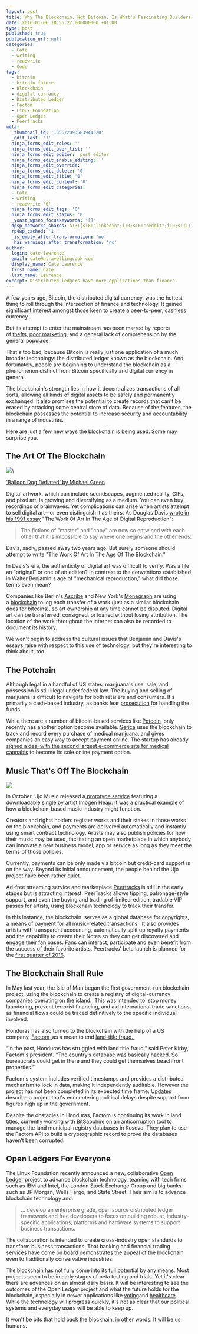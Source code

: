 ```yaml
---
layout: post
title: Why The Blockchain, Not Bitcoin, Is What's Fascinating Builders
date: 2016-01-06 18:56:27.000000000 +01:00
type: post
published: true
publication_url: null
categories:
  - Cate
  - writing
  - readwrite
  - Code
tags:
  - bitcoin
  - bitcoin future
  - Blockchain
  - digital currency
  - Distributed Ledger
  - Factom
  - Linux Foundation
  - Open Ledger
  - Peertracks
meta:
  _thumbnail_id: '135672093583944320'
  _edit_last: '1'
  ninja_forms_edit_roles: ''
  ninja_forms_edit_user_list: ''
  ninja_forms_edit_editor: _post_editor
  ninja_forms_edit_enable_editing: ''
  ninja_forms_edit_override: ''
  ninja_forms_edit_delete: '0'
  ninja_forms_edit_title: '0'
  ninja_forms_edit_content: '0'
  ninja_forms_edit_categories:
  - Cate
  - writing
  - readwrite '0'
  ninja_forms_edit_tags: '0'
  ninja_forms_edit_status: '0'
  _yoast_wpseo_focuskeywords: "[]"
  dpsp_networks_shares: a:3:{s:8:"linkedin";i:0;s:6:"reddit";i:0;s:11:"google-plus";i:0;}
  rp4wp_cached: '1'
  _is_empty_after_transformation: 'no'
  _has_warnings_after_transformation: 'no'
author:
  login: cate-lawrence
  email: cate@atravellingcook.com
  display_name: Cate Lawrence
  first_name: Cate
  last_name: Lawrence
excerpt: Distributed ledgers have more applications than finance.
---
```

A few years ago, Bitcoin, the distributed digital currency, was the
hottest thing to roll through the intersection of finance and
technology. It gained significant interest amongst those keen to create
a peer-to-peer, cashless currency.

But its attempt to enter the mainstream has been marred by reports
of [thefts](http://www.reuters.com/article/us-usa-silkroad-agent-idUSKCN0R027F20150831),
[poor
marketing](http://www.theguardian.com/technology/2015/feb/03/bitcoin-2015-make-or-break-year), and
a general lack of comprehension by the general populace.

That's too bad, because Bitcoin is really just one application of a much
broader technology: the distributed ledger known as the blockchain. And
fortunately, people are beginning to understand the blockchain as a
phenomenon distinct from Bitcoin specifically and digital currency in
general.

The blockchain's strength lies in how it decentralizes transactions of
all sorts, allowing all kinds of digital assets to be safely and
permanently exchanged. It also promises the potential to create records
that can't be erased by attacking some central store of data. Because of
the features, the blockchain possesses the potential to increase
security and accountability in a range of industries.

Here are just a few new ways the blockchain is being used. Some may
surprise you.

The Art Of The Blockchain
-------------------------

![](rw-import/MTM1NjY2Mzk3NjUxOTY2NDMw-2.gif)\

['Balloon Dog Deflated' by Michael
Green](http://www.buro247.com/me/culture/news/worlds-mostexpensive-gif.html)

Digital artwork, which can include soundscapes, augmented reality, GIFs,
and pixel art, is growing and diversifying as a medium. You can even buy
recordings of brainwaves. Yet complications can arise when artists
attempt to sell digital art—or even distinguish it as theirs. As Douglas
Davis [wrote in his 1991
essay](http://classes.dma.ucla.edu/Winter09/9-1/_pdf/3-Davis_Work_of_Art.pdf)
"The Work Of Art In The Age of Digital Reproduction":

> The fictions of "master" and "copy" are now so entwined with each
> other that it is impossible to say where one begins and the other
> ends.

Davis, sadly, passed away two years ago. But surely someone should
attempt to write "The Work Of Art In The Age Of The Blockchain."

In Davis's era, the authenticity of digital art was difficult to verify.
Was a file an "original" or one of an edition? In contrast to the
conventions established in Walter Benjamin's age of "mechanical
reproduction," what did those terms even mean?

Companies like Berlin's [Ascribe](https://www.ascribe.io/) and New
York's [Monegraph](https://monegraph.com/index.html) are using
a [blockchain](https://en.wikipedia.org/wiki/Block_chain_(database)) to
log each transfer of a work (just as a similar blockchain does for
bitcoins), so art ownership at any time cannot be disputed. Digital art
can be transferred, consigned, or loaned without losing attribution. The
location of the work throughout the internet can also be recorded to
document its history.

We won't begin to address the cultural issues that Benjamin and Davis's
essays raise with respect to this use of technology, but they're
interesting to think about, too.

The Potchain
------------

Although legal in a handful of US states, marijuana's use, sale, and
possession is still illegal under federal law. The buying and selling of
marijuana is difficult to navigate for both retailers and consumers.
It's primarily a cash-based industry, as banks
fear [prosecution](http://www.huffingtonpost.com/2015/04/13/banks-marijuana-businesses_n_7057138.html) for
handling the funds.

While there are a number of bitcoin-based services like
[Potcoin](http://www.potcoin.com/), only recently has another option
become available. [Serica](http://www.sericapay.com/) uses the
blockchain to track and record every purchase of medical marijuana, and
gives companies an easy way to accept payment online. The startup has
already [signed a deal with the second largest e-commerce site for
medical
cannabis](http://www.entrepreneur-ideas.org/pot-startups-and-marijuana-angel-investors-are-growing-fast/#.Vo04DJMrJE4)
to become its sole online payment option.

Music That's Off The Blockchain
-------------------------------

![](rw-import/MTM1NjcwNTAyODM1NDA2ODU4-2.png)

In October, Ujo Music released a[ prototype
service](https://alpha.ujomusic.com/#/imogen_heap/tiny_human/tiny_human) featuring
a downloadable single by artist Imogen Heap. It was a practical
example of how a blockchain-based music industry might function.

Creators and rights holders register works and their stakes in those
works on the blockchain, and payments are delivered automatically and
instantly using smart contract technology. Artists may also publish
policies for how their music may be used, facilitating an open
marketplace in which anybody can innovate a new business model, app or
service as long as they meet the terms of those policies.

Currently, payments can be only made via bitcoin but credit-card support
is on the way. Beyond its initial announcement, the people behind the
Ujo project have been rather quiet.

Ad-free streaming service and marketplace
[Peertracks](http://peertracks.com/index.html) is still in the early
stages but is attracting interest. PeerTracks allows tipping,
patronage-style support, and even the buying and trading of
limited-edition, tradable VIP passes for artists, using blockchain
technology to track their transfer.

In this instance, the blockchain  serves as a global database for
copyrights, a means of payment for all music-related transactions.  It
also provides artists with transparent accounting, automatically split
up royalty payments and the capability to create their Notes so they can
get discovered and engage their fan bases. Fans can interact,
participate and even benefit from the success of their favorite artists.
Peertracks' beta launch is planned for the [first quarter of
2016](https://coinreport.net/conversation-cedric-cobban-co-founder-peertracks/).

The Blockchain Shall Rule
-------------------------

In May last year, the Isle of Man began the first government-run
blockchain project, using the blockchain to create a registry of
digital-currency companies operating on the island.  This was intended
to  stop money laundering, prevent terrorist financing, and aid
international trade sanctions, as financial flows could be traced
definitively to the specific individual involved.

Honduras has also turned to the blockchain with the help of a US
company, [Factom, ](http://factom.org/)as a mean to end [land-title
fraud](http://blog.factom.org/post/119366700609/honduras-to-build-land-title-registry-using?is_related_post=1)[. ](http://www.coinfox.info/news/2052-honduras-will-use-blockchain-to-build-a-secure-land-title-record-system)

“In the past, Honduras has struggled with land title fraud,” said Peter
Kirby, Factom's president. “The country’s database was basically hacked.
So bureaucrats could get in there and they could get themselves
beachfront properties.”

Factom's system includes verified timestamps and provides a distributed
mechanism to lock in data, making it independently auditable. However
the project has not been completed in its expected time frame.
[Updates](http://blog.factom.org/post/135920051224/a-humble-update-on-the-honduras-title-project)
describe a project that's encountering political delays despite support
from figures high up in the government.

Despite the obstacles in Honduras, Factom is continuing its work in land
titles, currently working with [BitSapphire](https://bitsapphire.com/)
on an anticorruption tool to manage the land municipal registry
databases in Kosovo. They plan to use the Factom API to build a
cryptographic record to prove the databases haven’t been corrupted.

Open Ledgers For Everyone
-------------------------

The Linux Foundation recently announced a new, collaborative [Open
Ledger](http://www.linuxfoundation.org/news-media/announcements/2015/12/linux-foundation-unites-industry-leaders-advance-blockchain) project
to advance blockchain technology, teaming with tech firms such as IBM
and Intel, the London Stock Exchange Group and big banks such as JP
Morgan, Wells Fargo, and State Street. Their aim is to advance
blockchain technology and:

> ... develop an enterprise grade, open source distributed ledger
> framework and free developers to focus on building robust,
> industry-specific applications, platforms and hardware systems to
> support business transactions.

The collaboration is intended to create cross-industry open standards to
transform business transactions. That banking and financial trading
services have come on board demonstrates the appeal of the blockchain
even to traditionally conservative industries.

The blockchain has not fully come into its full potential by any means.
Most projects seem to be in early stages of beta testing and trials. Yet
it's clear there are advances on an almost daily basis. It will be
interesting to see the outcomes of the Open Ledger project and what the
future holds for the blockchain, especially in newer applications like
[voting](https://www.ambisafe.co/egov/)and
[healthcare](http://insidebitcoins.com/news/tierion-and-philips-bring-blockchain-technology-to-healthcare-sector/35494).
While the technology will progress quickly, it's not as clear that our
political systems and everyday users will be able to keep up.

It won't be bits that hold back the blockhain, in other words. It will
be us humans.
